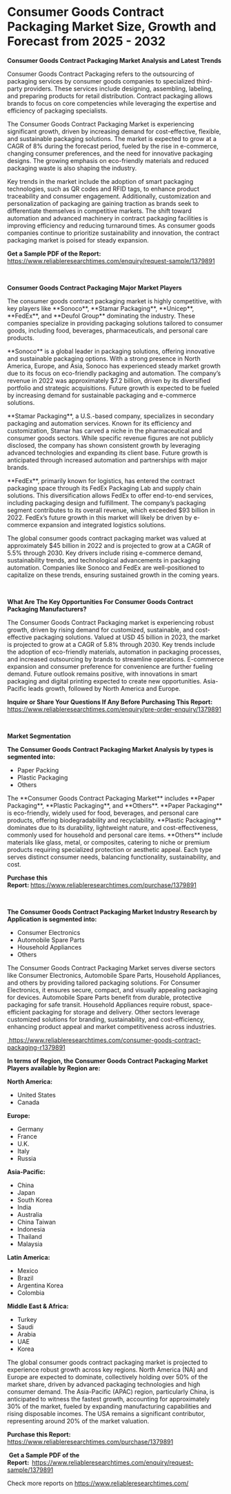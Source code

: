 <p><h1>Consumer Goods Contract Packaging Market Size, Growth and Forecast from 2025 - 2032</h1></p><p><strong>Consumer Goods Contract Packaging Market Analysis and Latest Trends</strong></p>
<p><p>Consumer Goods Contract Packaging refers to the outsourcing of packaging services by consumer goods companies to specialized third-party providers. These services include designing, assembling, labeling, and preparing products for retail distribution. Contract packaging allows brands to focus on core competencies while leveraging the expertise and efficiency of packaging specialists.</p><p>The Consumer Goods Contract Packaging Market is experiencing significant growth, driven by increasing demand for cost-effective, flexible, and sustainable packaging solutions. The market is expected to grow at a CAGR of 8% during the forecast period, fueled by the rise in e-commerce, changing consumer preferences, and the need for innovative packaging designs. The growing emphasis on eco-friendly materials and reduced packaging waste is also shaping the industry.</p><p>Key trends in the market include the adoption of smart packaging technologies, such as QR codes and RFID tags, to enhance product traceability and consumer engagement. Additionally, customization and personalization of packaging are gaining traction as brands seek to differentiate themselves in competitive markets. The shift toward automation and advanced machinery in contract packaging facilities is improving efficiency and reducing turnaround times. As consumer goods companies continue to prioritize sustainability and innovation, the contract packaging market is poised for steady expansion.</p></p>
<p><strong>Get a Sample PDF of the Report:&nbsp;</strong> <a href="https://www.reliableresearchtimes.com/enquiry/request-sample/1379891?utm_campaign=2182&utm_medium=2&utm_source=Github&utm_content=ia&utm_term=24012025&utm_id=consumer-goods-contract-packaging">https://www.reliableresearchtimes.com/enquiry/request-sample/1379891</a></p>
<p>&nbsp;</p>
<p><strong>Consumer Goods Contract Packaging Major Market Players</strong></p>
<p><p>The consumer goods contract packaging market is highly competitive, with key players like **Sonoco**, **Stamar Packaging**, **Unicep**, **FedEx**, and **Deufol Group** dominating the industry. These companies specialize in providing packaging solutions tailored to consumer goods, including food, beverages, pharmaceuticals, and personal care products.</p><p>**Sonoco** is a global leader in packaging solutions, offering innovative and sustainable packaging options. With a strong presence in North America, Europe, and Asia, Sonoco has experienced steady market growth due to its focus on eco-friendly packaging and automation. The company’s revenue in 2022 was approximately $7.2 billion, driven by its diversified portfolio and strategic acquisitions. Future growth is expected to be fueled by increasing demand for sustainable packaging and e-commerce solutions.</p><p>**Stamar Packaging**, a U.S.-based company, specializes in secondary packaging and automation services. Known for its efficiency and customization, Stamar has carved a niche in the pharmaceutical and consumer goods sectors. While specific revenue figures are not publicly disclosed, the company has shown consistent growth by leveraging advanced technologies and expanding its client base. Future growth is anticipated through increased automation and partnerships with major brands.</p><p>**FedEx**, primarily known for logistics, has entered the contract packaging space through its FedEx Packaging Lab and supply chain solutions. This diversification allows FedEx to offer end-to-end services, including packaging design and fulfillment. The company’s packaging segment contributes to its overall revenue, which exceeded $93 billion in 2022. FedEx’s future growth in this market will likely be driven by e-commerce expansion and integrated logistics solutions.</p><p>The global consumer goods contract packaging market was valued at approximately $45 billion in 2022 and is projected to grow at a CAGR of 5.5% through 2030. Key drivers include rising e-commerce demand, sustainability trends, and technological advancements in packaging automation. Companies like Sonoco and FedEx are well-positioned to capitalize on these trends, ensuring sustained growth in the coming years.</p></p>
<p>&nbsp;</p>
<p><strong>What Are The Key Opportunities For Consumer Goods Contract Packaging Manufacturers?</strong></p>
<p><p>The Consumer Goods Contract Packaging market is experiencing robust growth, driven by rising demand for customized, sustainable, and cost-effective packaging solutions. Valued at USD 45 billion in 2023, the market is projected to grow at a CAGR of 5.8% through 2030. Key trends include the adoption of eco-friendly materials, automation in packaging processes, and increased outsourcing by brands to streamline operations. E-commerce expansion and consumer preference for convenience are further fueling demand. Future outlook remains positive, with innovations in smart packaging and digital printing expected to create new opportunities. Asia-Pacific leads growth, followed by North America and Europe.</p></p>
<p><strong>Inquire or Share Your Questions If Any Before Purchasing This Report:</strong> <a href="https://www.reliableresearchtimes.com/enquiry/pre-order-enquiry/1379891?utm_campaign=2182&utm_medium=2&utm_source=Github&utm_content=ia&utm_term=24012025&utm_id=consumer-goods-contract-packaging">https://www.reliableresearchtimes.com/enquiry/pre-order-enquiry/1379891</a></p>
<p>&nbsp;</p>
<p><strong>Market Segmentation</strong></p>
<p><strong>The Consumer Goods Contract Packaging Market Analysis by types is segmented into:</strong></p>
<p><ul><li>Paper Packing</li><li>Plastic Packaging</li><li>Others</li></ul></p>
<p><p>The **Consumer Goods Contract Packaging Market** includes **Paper Packaging**, **Plastic Packaging**, and **Others**. **Paper Packaging** is eco-friendly, widely used for food, beverages, and personal care products, offering biodegradability and recyclability. **Plastic Packaging** dominates due to its durability, lightweight nature, and cost-effectiveness, commonly used for household and personal care items. **Others** include materials like glass, metal, or composites, catering to niche or premium products requiring specialized protection or aesthetic appeal. Each type serves distinct consumer needs, balancing functionality, sustainability, and cost.</p></p>
<p><strong>Purchase this Report:&nbsp;</strong><a href="https://www.reliableresearchtimes.com/purchase/1379891?utm_campaign=2182&utm_medium=2&utm_source=Github&utm_content=ia&utm_term=24012025&utm_id=consumer-goods-contract-packaging">https://www.reliableresearchtimes.com/purchase/1379891</a></p>
<p>&nbsp;</p>
<p><strong>The Consumer Goods Contract Packaging Market Industry Research by Application is segmented into:</strong></p>
<p><ul><li>Consumer Electronics</li><li>Automobile Spare Parts</li><li>Household Appliances</li><li>Others</li></ul></p>
<p><p>The Consumer Goods Contract Packaging Market serves diverse sectors like Consumer Electronics, Automobile Spare Parts, Household Appliances, and others by providing tailored packaging solutions. For Consumer Electronics, it ensures secure, compact, and visually appealing packaging for devices. Automobile Spare Parts benefit from durable, protective packaging for safe transit. Household Appliances require robust, space-efficient packaging for storage and delivery. Other sectors leverage customized solutions for branding, sustainability, and cost-efficiency, enhancing product appeal and market competitiveness across industries.</p></p>
<p><a href="https://www.reliableresearchtimes.com/consumer-goods-contract-packaging-r1379891?utm_campaign=2182&utm_medium=2&utm_source=Github&utm_content=ia&utm_term=24012025&utm_id=consumer-goods-contract-packaging">&nbsp;https://www.reliableresearchtimes.com/consumer-goods-contract-packaging-r1379891</a></p>
<p><strong>In terms of Region, the Consumer Goods Contract Packaging Market Players available by Region are:</strong></p>
<p>
    <p> <strong> North America: </strong>
        <ul>
            <li>United States</li>
            <li>Canada</li>
        </ul>
        </p> 
    <p> <strong> Europe: </strong>
        <ul>
            <li>Germany</li>
            <li>France</li>
            <li>U.K.</li>
            <li>Italy</li>
            <li>Russia</li>
        </ul>
        </p> 
    <p> <strong> Asia-Pacific: </strong>
        <ul>
            <li>China</li>
            <li>Japan</li>
            <li>South Korea</li>
            <li>India</li>
            <li>Australia</li>
            <li>China Taiwan</li>
            <li>Indonesia</li>
            <li>Thailand</li>
            <li>Malaysia</li>
        </ul>
        </p> 
    <p> <strong> Latin America: </strong>
        <ul>
            <li>Mexico</li>
            <li>Brazil</li>
            <li>Argentina Korea</li>
            <li>Colombia</li>
        </ul>
        </p> 
    <p> <strong> Middle East & Africa: </strong>
        <ul>
            <li>Turkey</li>
            <li>Saudi</li>
            <li>Arabia</li>
            <li>UAE</li>
            <li>Korea</li>
        </ul>
    </p>
    </p>
<p><p>The global consumer goods contract packaging market is projected to experience robust growth across key regions. North America (NA) and Europe are expected to dominate, collectively holding over 50% of the market share, driven by advanced packaging technologies and high consumer demand. The Asia-Pacific (APAC) region, particularly China, is anticipated to witness the fastest growth, accounting for approximately 30% of the market, fueled by expanding manufacturing capabilities and rising disposable incomes. The USA remains a significant contributor, representing around 20% of the market valuation.</p></p>
<p><strong>Purchase this Report: </strong><a href="https://www.reliableresearchtimes.com/purchase/1379891?utm_campaign=2182&utm_medium=2&utm_source=Github&utm_content=ia&utm_term=24012025&utm_id=consumer-goods-contract-packaging">https://www.reliableresearchtimes.com/purchase/1379891</a></p>
<p>&nbsp;<strong>Get a Sample PDF of the Report:&nbsp;&nbsp;</strong><a href="https://www.reliableresearchtimes.com/enquiry/request-sample/1379891?utm_campaign=2182&utm_medium=2&utm_source=Github&utm_content=ia&utm_term=24012025&utm_id=consumer-goods-contract-packaging">https://www.reliableresearchtimes.com/enquiry/request-sample/1379891</a></p>
<p><strong></strong></p>
<p>Check more reports on <a href="https://www.reliableresearchtimes.com/?utm_campaign=2182&utm_medium=2&utm_source=Github&utm_content=ia&utm_term=24012025&utm_id=consumer-goods-contract-packaging">https://www.reliableresearchtimes.com/</a></p>
